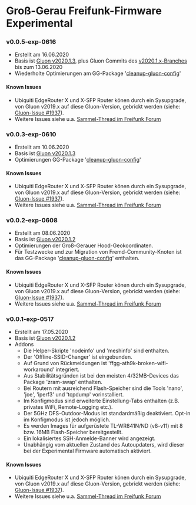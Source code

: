 # Groß-Gerau Freifunk-Firmware Experimental

### v0.0.5-exp-0616
- Erstellt am 16.06.2020
- Basis ist [Gluon v2020.1.3](https://gluon.readthedocs.io/en/v2020.1.3/releases/v2020.1.3.html), plus Gluon Commits des [v2020.1.x-Branches](https://github.com/freifunk-gluon/gluon/commits/v2020.1.x) bis zum 13.06.2020
- Wiederholte Optimierungen am GG-Package '[cleanup-gluon-config](https://github.com/freifunkgg/packages-ffgg/tree/master/ffgg-cleanup-gluon-config)'

#### Known Issues
- Ubiquiti EdgeRouter X und X-SFP Router könen durch ein Sysupgrade, von Gluon v2019.x auf diese Gluon-Version, gebrickt werden (siehe: [Gluon-Issue #1937](https://github.com/freifunk-gluon/gluon/issues/1937)).
- Weitere Issues siehe u.a. [Sammel-Thread im Freifunk Forum](https://forum.freifunk.net/t/gluon-v2020-1-auffaelligkeiten/21839)

### v0.0.3-exp-0610
- Erstellt am 10.06.2020
- Basis ist [Gluon v2020.1.3](https://gluon.readthedocs.io/en/v2020.1.3/releases/v2020.1.3.html)
- Optimierungen GG-Package '[cleanup-gluon-config](https://github.com/freifunkgg/packages-ffgg/tree/master/ffgg-cleanup-gluon-config)'

#### Known Issues
- Ubiquiti EdgeRouter X und X-SFP Router könen durch ein Sysupgrade, von Gluon v2019.x auf diese Gluon-Version, gebrickt werden (siehe: [Gluon-Issue #1937](https://github.com/freifunk-gluon/gluon/issues/1937)).
- Weitere Issues siehe u.a. [Sammel-Thread im Freifunk Forum](https://forum.freifunk.net/t/gluon-v2020-1-auffaelligkeiten/21839)

### v0.0.2-exp-0608
- Erstellt am 08.06.2020
- Basis ist [Gluon v2020.1.2](https://gluon.readthedocs.io/en/v2020.1.2/releases/v2020.1.2.html)
- Optimierungen der Groß-Gerauer Hood-Geokoordinaten.
- Für Testzwecke und zur Migration von Fremd-Community-Knoten ist das GG-Package '[cleanup-gluon-config](https://github.com/freifunkgg/packages-ffgg/tree/master/ffgg-cleanup-gluon-config)' enthalten.

#### Known Issues
- Ubiquiti EdgeRouter X und X-SFP Router könen durch ein Sysupgrade, von Gluon v2019.x auf diese Gluon-Version, gebrickt werden (siehe: [Gluon-Issue #1937](https://github.com/freifunk-gluon/gluon/issues/1937)).
- Weitere Issues siehe u.a. [Sammel-Thread im Freifunk Forum](https://forum.freifunk.net/t/gluon-v2020-1-auffaelligkeiten/21839)


### v0.0.1-exp-0517
- Erstellt am 17.05.2020
- Basis ist [Gluon v2020.1.2](https://gluon.readthedocs.io/en/v2020.1.2/releases/v2020.1.2.html)
- Addons
  - Die Helper-Skripte 'nodeinfo' und 'meshinfo' sind enthalten.
  - Der 'Offline-SSID-Changer' ist eingebunden.
  - Auf Grund von Rückmeldungen ist 'ffgg-ath9k-broken-wifi-workaround' integriert.
  - Aus Stabilitätsgründen ist bei den meisten 4/32MB-Devices das Package 'zram-swap' enthalten.
  - Bei Routern mit ausreichend Flash-Speicher sind die Tools 'nano', 'joe', 'iperf3' und 'tcpdump' vorinstalliert.
  - Im Konfigmodus sind erweiterte Einstellung-Tabs enthalten (z.B. privates WiFi, Remote-Logging etc.).
  - Der 5GHz DFS-Outdoor-Modus ist standardmäßig deaktiviert. Opt-in im Konfigmodus ist jedoch möglich.
  - Es werden Images für aufgerüstete TL-WR841N/ND (v8-v11) mit 8 bzw. 16MB Flash-Speicher bereitgestellt.
  - Ein lokalisiertes SSH-Anmelde-Banner wird angezeigt.
  - Unabhängig vom aktuellen Zustand des Autoupdaters, wird dieser bei der Experimental Firmware automatisch aktiviert.

#### Known Issues
- Ubiquiti EdgeRouter X und X-SFP Router könen durch ein Sysupgrade, von Gluon v2019.x auf diese Gluon-Version, gebrickt werden (siehe: [Gluon-Issue #1937](https://github.com/freifunk-gluon/gluon/issues/1937)).
- Weitere Issues siehe u.a. [Sammel-Thread im Freifunk Forum](https://forum.freifunk.net/t/gluon-v2020-1-auffaelligkeiten/21839)


